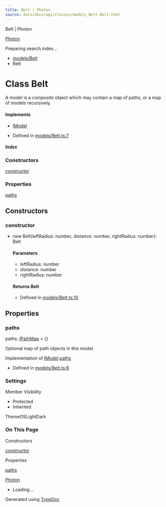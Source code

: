 ```yaml
---
title: Belt | Photon
source: docs/docs/api/classes/models_Belt.Belt.html
---
```


Belt | Photon

[Photon](../index.html)




Preparing search index...

* [models/Belt](../modules/models_Belt.html)
* Belt

# Class Belt

A model is a composite object which may contain a map of paths, or a map of models recursively.

#### Implements

* [IModel](../interfaces/core_schema.IModel.html)

* Defined in [models/Belt.ts:7](https://github.com/mwhite454/photon/blob/main/packages/photon/src/models/Belt.ts#L7)

##### Index

### Constructors

[constructor](#constructor)

### Properties

[paths](#paths)

## Constructors

### constructor

* new Belt(leftRadius: number, distance: number, rightRadius: number): Belt

  #### Parameters

  + leftRadius: number
  + distance: number
  + rightRadius: number

  #### Returns Belt

  + Defined in [models/Belt.ts:10](https://github.com/mwhite454/photon/blob/main/packages/photon/src/models/Belt.ts#L10)

## Properties

### paths

paths: [IPathMap](../interfaces/core_schema.IPathMap.html) = {}

Optional map of path objects in this model.

Implementation of [IModel](../interfaces/core_schema.IModel.html).[paths](../interfaces/core_schema.IModel.html#paths)

* Defined in [models/Belt.ts:8](https://github.com/mwhite454/photon/blob/main/packages/photon/src/models/Belt.ts#L8)

### Settings

Member Visibility

* Protected
* Inherited

ThemeOSLightDark

### On This Page

Constructors

[constructor](#constructor)

Properties

[paths](#paths)

[Photon](../index.html)

* Loading...

Generated using [TypeDoc](https://typedoc.org/)
